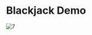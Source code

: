 # Blackjack Demo
![7](https://github.com/user-attachments/assets/a3e0bcc7-9ce9-4d2e-97b6-441f979d3ebf)
